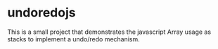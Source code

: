 # undoredojs
This is a small project that demonstrates the javascript Array usage as stacks to implement a undo/redo mechanism. 
